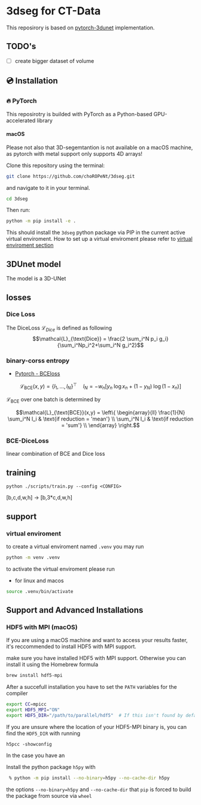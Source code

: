 # 3dseg for CT-Data

This reposirory is based on [pytorch-3dunet](https://github.com/wolny/pytorch-3dunet.git) implementation. 


## TODO's






- [ ] create bigger dataset of volume

## :cd: Installation



### 🔥 PyTorch

This reposirotry is builded with PyTorch as a Python-based GPU-accelerated library



#### 


#### macOS
Please not also that 3D-segemtantion is not available on a macOS machine, as pytorch with metal support only supports 4D arrays!



Clone this repository using the terminal:

```bash
git clone https://github.com/choROPeNt/3dseg.git
```

and navigate to it in your terminal. 
```bash
cd 3dseg
```

Then run:

```bash
python -m pip install -e .
```

This should install the `3dseg` python package via PIP in the current active virtual enviroment. How to set up a virtual enviroment please refer to [virtual enviroment section](#virtual-enviroment)





## 3DUnet model

The model is a 3D-UNet 





## losses

### Dice Loss
The DiceLoss $\mathcal{L}_{Dice}$ is defined as following
$$\mathcal{L}_{\text{Dice}} = \frac{2 \sum_i^N p_i g_i}{\sum_i^Np_i^2+\sum_i^N g_i^2}$$



### binary-corss entropy
- [Pytorch - BCEloss](https://pytorch.org/docs/stable/generated/torch.nn.BCELoss.html)

$$ \mathcal{L}_{\text{BCE}}(x,y) = \{ l_1,\dots,l_N\}^\top \quad l_N=-w_n \left[ y_n \; \log x_n + (1-y_N)\;\log (1-x_n)\right]$$

$\mathcal{L}_{\text{BCE}}$ over one batch is determined by

$$\mathcal{L}_{\text{BCE}}(x,y) = \left\{
\begin{array}{ll}
\frac{1}{N} \sum_i^N l_i & \text{if reduction = 'mean'} \\
\sum_i^N l_i & \text{if reduction = 'sum'} \\
\end{array}
\right.$$

### BCE-DiceLoss

linear combination of BCE and Dice loss

$$ $$

## training

```
python ./scripts/train.py --config <CONFIG>
```



[b,c,d,w,h] -> [b,3*c,d,w,h]

## support
### virtual enviroment

to create a virtual enviroment named `.venv` you may run
```bash
python -m venv .venv
````

to activate the virtual enviroment please run

- for linux and macos
```bash
source .venv/bin/activate
```

## Support and Advanced Installations
### HDF5 with MPI (macOS)
If you are using a macOS machine and want to access your results faster, it's reccommended to install HDF5 with MPI support.  

make sure you have installed HDF5 with MPI support. Otherwise you can install it using the Homebrew formula

```zsh
brew install hdf5-mpi
```

After a succefull installation you have to set the `PATH` variables for the compiler

```zsh
export CC=mpicc
export HDF5_MPI="ON"
export HDF5_DIR="/path/to/parallel/hdf5"  # If this isn't found by default
```
If you are unsure where the location of your HDF5-MPI binary is, you can find the `HDF5_DIR` with running

```
h5pcc -showconfig
```
In the case you have an 


Install the python package `h5py` with

```zsh
 % python -m pip install --no-binary=h5py --no-cache-dir h5py
```

the options `--no-binary=h5py` and `--no-cache-dir` that `pip` is forced to build the package from source via `wheel`